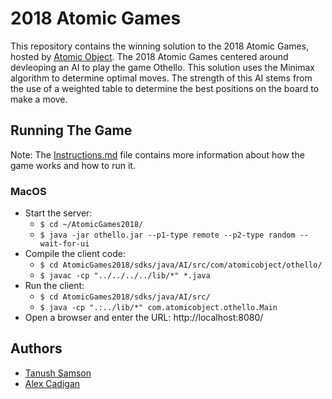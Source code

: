 # 2018 Atomic Games

This repository contains the winning solution to the 2018 Atomic Games, hosted by [Atomic Object](https://atomicobject.com/).  The 2018 Atomic Games centered around devleoping an AI to play the game Othello.  This solution uses the Minimax algorithm to determine optimal moves.  The strength of this AI stems from the use of a weighted table to determine the best positions on the board to make a move.

## Running The Game 

Note: The [Instructions.md](Instructions.md) file contains more information about how the game works and how to run it.

### MacOS

* Start the server: 
  * `$ cd ~/AtomicGames2018/`
  * `$ java -jar othello.jar --p1-type remote --p2-type random --wait-for-ui`
* Compile the client code:
  * `$ cd AtomicGames2018/sdks/java/AI/src/com/atomicobject/othello/`
  * `$ javac -cp "../../../../lib/*" *.java`
* Run the client:
  * `$ cd AtomicGames2018/sdks/java/AI/src/`
  * `$ java -cp ".:../lib/*" com.atomicobject.othello.Main`
* Open a browser and enter the URL: http://localhost:8080/

## Authors

* [Tanush Samson](https://github.com/Tanflare)
* [Alex Cadigan](https://github.com/AlexCadigan)